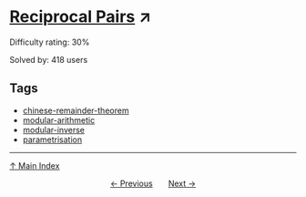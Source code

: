 # [Reciprocal Pairs](https://projecteuler.net/problem=784) ↗️

Difficulty rating: 30%

Solved by: 418 users
## Tags

- [chinese-remainder-theorem](../tags/chinese-remainder-theorem.md)
- [modular-arithmetic](../tags/modular-arithmetic.md)
- [modular-inverse](../tags/modular-inverse.md)
- [parametrisation](../tags/parametrisation.md)



---

[↑ Main Index](../README.md)


<div align=center><a href='783.md'>← Previous</a> &nbsp;&nbsp; &nbsp;&nbsp;  <a href='785.md'>Next →</a></div>
